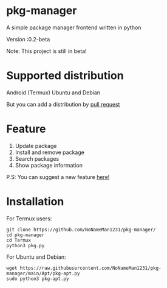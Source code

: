 # pkg-manager
A simple package manager frontend written in python

Version :0.2-beta

Note: This project is still in beta!

# Supported distribution
Android (Termux)
Ubuntu and Debian

But you can add a distribution by [pull request](https://github.com/NoNameMan1231/pkg-manager/pulls)

# Feature

1. Update package
2. Install and remove package
3. Search packages
4. Show package information

P.S: You can suggest a new feature [here!](https://github.com/NoNameMan1231/pkg-manager/discussions/2)

# Installation

For Termux users:
```
git clone https://github.com/NoNameMan1231/pkg-manager/
cd pkg-manager
cd Termux
python3 pkg.py
```
For Ubuntu and Debian:
```
wget https://raw.githubusercontent.com/NoNameMan1231/pkg-manager/main/Apt/pkg-apt.py
sudo python3 pkg-apt.py
```


